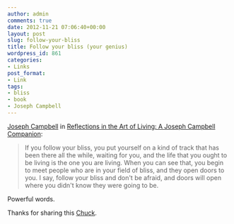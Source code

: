 ```yaml
---
author: admin
comments: true
date: 2012-11-21 07:06:40+00:00
layout: post
slug: follow-your-bliss
title: Follow your bliss (your genius)
wordpress_id: 861
categories:
- Links
post_format:
- Link
tags:
- bliss
- book
- Joseph Campbell
---
```


[Joseph Campbell](http://en.wikipedia.org/wiki/Joseph_Campbell) in [Reflections in the Art of Living: A Joseph Campbell Companion](http://www.amazon.com/gp/product/0060926171?ie=UTF8&camp=213733&creative=393185&creativeASIN=0060926171&linkCode=shr&tag=adamstaccom-20):





> 
  
> 
> If you follow your bliss, you put yourself on a kind of track that has been there all the while, waiting for you, and the life that you ought to be living is the one you are living. When you can see that, you begin to meet people who are in your field of bliss, and they open doors to you. I say, follow your bliss and don't be afraid, and doors will open where you didn't know they were going to be.
> 
> 






Powerful words.





Thanks for sharing this [Chuck](https://twitter.com/dtelepathy).



